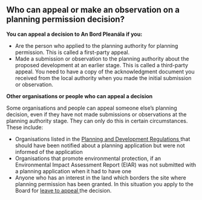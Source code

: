 ##  Who can appeal or make an observation on a planning permission decision?

**You can appeal a decision to An Bord Pleanála if you:**

  * Are the person who applied to the planning authority for planning permission. This is called a first-party appeal. 
  * Made a submission or observation to the planning authority about the proposed development at an earlier stage. This is called a third-party appeal. You need to have a copy of the acknowledgment document you received from the local authority when you made the initial submission or observation. 

**Other organisations or people who can appeal a decision**

Some organisations and people can appeal someone else’s planning decision,
even if they have not made submissions or observations at the planning
authority stage. They can only do this in certain circumstances. These
include:

  * Organisations listed in the [ Planning and Development Regulations ](https://assets.gov.ie/135619/1ef55833-465c-48da-afc0-592a164fdd1d.pdf) that should have been notified about a planning application but were not informed of the application 
  * Organisations that promote environmental protection, if an Environmental Impact Assessment Report (EIAR) was not submitted with a planning application when it had to have one 
  * Anyone who has an interest in the land which borders the site where planning permission has been granted. In this situation you apply to the Board for [ leave to appeal ](https://www.pleanala.ie/en-ie/leave-to-appeal) the decision. 
